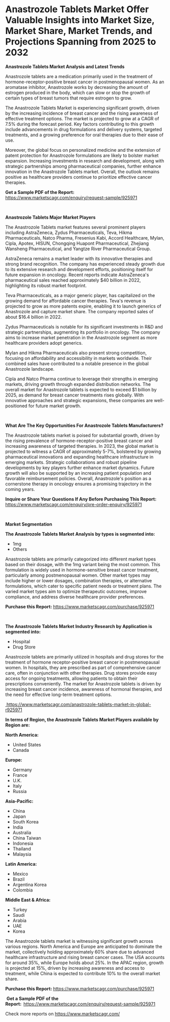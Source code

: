 <p><h1>Anastrozole Tablets Market Offer Valuable Insights into Market Size, Market Share, Market Trends, and Projections Spanning from 2025 to 2032</h1></p><p><strong>Anastrozole Tablets Market Analysis and Latest Trends</strong></p>
<p><p>Anastrozole tablets are a medication primarily used in the treatment of hormone-receptor-positive breast cancer in postmenopausal women. As an aromatase inhibitor, Anastrozole works by decreasing the amount of estrogen produced in the body, which can slow or stop the growth of certain types of breast tumors that require estrogen to grow.</p><p>The Anastrozole Tablets Market is experiencing significant growth, driven by the increasing incidence of breast cancer and the rising awareness of effective treatment options. The market is projected to grow at a CAGR of 7.5% during the forecast period. Key factors contributing to this growth include advancements in drug formulations and delivery systems, targeted treatments, and a growing preference for oral therapies due to their ease of use.</p><p>Moreover, the global focus on personalized medicine and the extension of patent protection for Anastrozole formulations are likely to bolster market expansion. Increasing investments in research and development, along with strategic partnerships among pharmaceutical companies, further enhance innovation in the Anastrozole Tablets market. Overall, the outlook remains positive as healthcare providers continue to prioritize effective cancer therapies.</p></p>
<p><strong>Get a Sample PDF of the Report:&nbsp;</strong> <a href="https://www.marketscagr.com/enquiry/request-sample/925971?utm_campaign=2936&utm_medium=2&utm_source=Github&utm_content=ia&utm_term=08032025&utm_id=anastrozole-tablets">https://www.marketscagr.com/enquiry/request-sample/925971</a></p>
<p>&nbsp;</p>
<p><strong>Anastrozole Tablets Major Market Players</strong></p>
<p><p>The Anastrozole Tablets market features several prominent players including AstraZeneca, Zydus Pharmaceuticals, Teva, Hikma Pharmaceuticals, Natco Pharma, Fresenius Kabi, Accord Healthcare, Mylan, Cipla, Apotex, HISUN, Chongqing Huapont Pharmaceutical, Zhejiang Wansheng Pharmaceutical, and Yangtze River Pharmaceutical Group.</p><p>AstraZeneca remains a market leader with its innovative therapies and strong brand recognition. The company has experienced steady growth due to its extensive research and development efforts, positioning itself for future expansion in oncology. Recent reports indicate AstraZeneca's pharmaceutical sales reached approximately $40 billion in 2022, highlighting its robust market footprint.</p><p>Teva Pharmaceuticals, as a major generic player, has capitalized on the growing demand for affordable cancer therapies. Teva's revenue is projected to grow as more patents expire, enabling it to launch generics of Anastrozole and capture market share. The company reported sales of about $16.4 billion in 2022.</p><p>Zydus Pharmaceuticals is notable for its significant investments in R&D and strategic partnerships, augmenting its portfolio in oncology. The company aims to increase market penetration in the Anastrozole segment as more healthcare providers adopt generics.</p><p>Mylan and Hikma Pharmaceuticals also present strong competition, focusing on affordability and accessibility in markets worldwide. Their combined sales have contributed to a notable presence in the global Anastrozole landscape.</p><p>Cipla and Natco Pharma continue to leverage their strengths in emerging markets, driving growth through expanded distribution networks. The overall market for Anastrozole tablets is expected to exceed $1 billion by 2025, as demand for breast cancer treatments rises globally. With innovative approaches and strategic expansions, these companies are well-positioned for future market growth.</p></p>
<p>&nbsp;</p>
<p><strong>What Are The Key Opportunities For Anastrozole Tablets Manufacturers?</strong></p>
<p><p>The Anastrozole tablets market is poised for substantial growth, driven by the rising prevalence of hormone-receptor-positive breast cancer and increasing awareness of targeted therapies. In 2023, the global market is projected to witness a CAGR of approximately 5-7%, bolstered by growing pharmaceutical innovations and expanding healthcare infrastructure in emerging markets. Strategic collaborations and robust pipeline developments by key players further enhance market dynamics. Future growth will also be supported by an increasing patient population and favorable reimbursement policies. Overall, Anastrozole's position as a cornerstone therapy in oncology ensures a promising trajectory in the coming years.</p></p>
<p><strong>Inquire or Share Your Questions If Any Before Purchasing This Report:</strong> <a href="https://www.marketscagr.com/enquiry/pre-order-enquiry/925971?utm_campaign=2936&utm_medium=2&utm_source=Github&utm_content=ia&utm_term=08032025&utm_id=anastrozole-tablets">https://www.marketscagr.com/enquiry/pre-order-enquiry/925971</a></p>
<p>&nbsp;</p>
<p><strong>Market Segmentation</strong></p>
<p><strong>The Anastrozole Tablets Market Analysis by types is segmented into:</strong></p>
<p><ul><li>1mg</li><li>Others</li></ul></p>
<p><p>Anastrozole tablets are primarily categorized into different market types based on their dosage, with the 1mg variant being the most common. This formulation is widely used in hormone-sensitive breast cancer treatment, particularly among postmenopausal women. Other market types may include higher or lower dosages, combination therapies, or alternative formulations, which cater to specific patient needs or treatment plans. The varied market types aim to optimize therapeutic outcomes, improve compliance, and address diverse healthcare provider preferences.</p></p>
<p><strong>Purchase this Report:&nbsp;</strong><a href="https://www.marketscagr.com/purchase/925971?utm_campaign=2936&utm_medium=2&utm_source=Github&utm_content=ia&utm_term=08032025&utm_id=anastrozole-tablets">https://www.marketscagr.com/purchase/925971</a></p>
<p>&nbsp;</p>
<p><strong>The Anastrozole Tablets Market Industry Research by Application is segmented into:</strong></p>
<p><ul><li>Hospital</li><li>Drug Store</li></ul></p>
<p><p>Anastrozole tablets are primarily utilized in hospitals and drug stores for the treatment of hormone receptor-positive breast cancer in postmenopausal women. In hospitals, they are prescribed as part of comprehensive cancer care, often in conjunction with other therapies. Drug stores provide easy access for ongoing treatments, allowing patients to obtain their prescriptions conveniently. The market for Anastrozole tablets is driven by increasing breast cancer incidence, awareness of hormonal therapies, and the need for effective long-term treatment options.</p></p>
<p><a href="https://www.marketscagr.com/anastrozole-tablets-market-in-global-r925971?utm_campaign=2936&utm_medium=2&utm_source=Github&utm_content=ia&utm_term=08032025&utm_id=anastrozole-tablets">&nbsp;https://www.marketscagr.com/anastrozole-tablets-market-in-global-r925971</a></p>
<p><strong>In terms of Region, the Anastrozole Tablets Market Players available by Region are:</strong></p>
<p>
    <p> <strong> North America: </strong>
        <ul>
            <li>United States</li>
            <li>Canada</li>
        </ul>
        </p> 
    <p> <strong> Europe: </strong>
        <ul>
            <li>Germany</li>
            <li>France</li>
            <li>U.K.</li>
            <li>Italy</li>
            <li>Russia</li>
        </ul>
        </p> 
    <p> <strong> Asia-Pacific: </strong>
        <ul>
            <li>China</li>
            <li>Japan</li>
            <li>South Korea</li>
            <li>India</li>
            <li>Australia</li>
            <li>China Taiwan</li>
            <li>Indonesia</li>
            <li>Thailand</li>
            <li>Malaysia</li>
        </ul>
        </p> 
    <p> <strong> Latin America: </strong>
        <ul>
            <li>Mexico</li>
            <li>Brazil</li>
            <li>Argentina Korea</li>
            <li>Colombia</li>
        </ul>
        </p> 
    <p> <strong> Middle East & Africa: </strong>
        <ul>
            <li>Turkey</li>
            <li>Saudi</li>
            <li>Arabia</li>
            <li>UAE</li>
            <li>Korea</li>
        </ul>
    </p>
    </p>
<p><p>The Anastrozole tablets market is witnessing significant growth across various regions. North America and Europe are anticipated to dominate the market, collectively holding approximately 60% share due to advanced healthcare infrastructure and rising breast cancer cases. The USA accounts for around 35%, while Europe holds about 25%. In the APAC region, growth is projected at 15%, driven by increasing awareness and access to treatment, while China is expected to contribute 10% to the overall market share.</p></p>
<p><strong>Purchase this Report: </strong><a href="https://www.marketscagr.com/purchase/925971?utm_campaign=2936&utm_medium=2&utm_source=Github&utm_content=ia&utm_term=08032025&utm_id=anastrozole-tablets">https://www.marketscagr.com/purchase/925971</a></p>
<p>&nbsp;<strong>Get a Sample PDF of the Report:&nbsp;&nbsp;</strong><a href="https://www.marketscagr.com/enquiry/request-sample/925971?utm_campaign=2936&utm_medium=2&utm_source=Github&utm_content=ia&utm_term=08032025&utm_id=anastrozole-tablets">https://www.marketscagr.com/enquiry/request-sample/925971</a></p>
<p><strong></strong></p>
<p>Check more reports on <a href="https://www.marketscagr.com/?utm_campaign=2936&utm_medium=2&utm_source=Github&utm_content=ia&utm_term=08032025&utm_id=anastrozole-tablets">https://www.marketscagr.com/</a></p>
